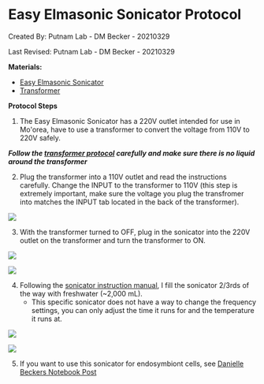 # Easy Elmasonic Sonicator Protocol

Created By: Putnam Lab - DM Becker - 20210329

Last Revised: Putnam Lab - DM Becker - 20210329


**Materials:**  

- [Easy Elmasonic Sonicator](https://raw.githubusercontent.com/Putnam-Lab/Lab_Management/master/Lab_Resourses/Equipment_Protocols/Equip_Images/Sonicator.jpg)
- [Transformer](https://raw.githubusercontent.com/Putnam-Lab/Lab_Management/master/Lab_Resourses/Equipment_Protocols/Equip_Images/Simran_Transformer.jpg)
 

**Protocol Steps**
1. The Easy Elmasonic Sonicator has a 220V outlet intended for use in Mo'orea, have to use a transformer to convert the voltage from 110V to 220V safely.

***Follow the [transformer protocol](https://github.com/Putnam-Lab/Lab_Management/blob/master/Lab_Resourses/Equipment_Protocols/Simran_Transformer_Protocol.md) carefully and make sure there is no liquid around the transformer***

2. Plug the transformer into a 110V outlet and read the instructions carefully. Change the INPUT to the transformer to 110V (this step is extremely important, make sure the voltage you plug the transfromer into matches the INPUT tab located in the back of the transformer).

![](https://raw.githubusercontent.com/Putnam-Lab/Lab_Management/master/Lab_Resources/Equipment_Protocols/Equip_Images/Transformer_backinput.jpg)

3. With the transformer turned to OFF, plug in the sonicator into the 220V outlet on the transformer and turn the transformer to ON. 

![](https://raw.githubusercontent.com/Putnam-Lab/Lab_Management/master/Lab_Resources/Equipment_Protocols/Equip_Images/soncicator_pluggedin_transformer.jpg)

![](https://raw.githubusercontent.com/Putnam-Lab/Lab_Management/master/Lab_Resources/Equipment_Protocols/Equip_Images/Transformer_220V_plugs.jpg)



4. Following the [sonicator instruction manual](http://redstarvietnam.com/media/lib/ba_elmasonic_easy_en.pdf), I fill the sonicator 2/3rds of the way with freshwater (~2,000 mL). 
    - This specific sonicator does not have a way to change the frequency settings, you can only adjust the time it runs for and the temperature it runs at. 
    
![](https://raw.githubusercontent.com/Putnam-Lab/Lab_Management/master/Lab_Recourses/Equipment_Protocols/Equip_Images/Sonicator.jpg)

![](https://raw.githubusercontent.com/Putnam-Lab/Lab_Management/master/Lab_Recourses/Equipment_Protocols/Equip_Images/Sonicator_empty_basket.jpg)

5. If you want to use this sonicator for endosymbiont cells, see [Danielle Beckers Notebook Post](https://github.com/daniellembecker/DanielleBecker_Lab_Notebook/blob/master/_posts/2021-03-04-Ariana-Mcap2020-EarlyLifeHistory-Samples.md)
